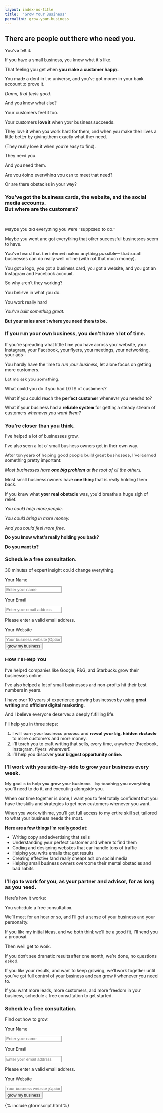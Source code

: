 ```yaml
---
layout: index-no-title
title:  "Grow Your Business"
permalink: grow-your-business
---
```

<div class='spacer'></div>
<div class='sales-page'>
  <h2>There are people out there who need you.</h2>
  <div class='spacer'></div>
  <p>You've felt it.</p>
  <p>If you have a small business, you know what it's like.</p>
  <p>That feeling you get when <strong>you make a customer happy.</strong></p>
  <p>You made a dent in the universe, and you’ve got money in your bank account to prove it.</p>
  <p><em>Damn, that feels good.</em></p>
  <p>And you know what else? </p>
  <p>Your customers feel it too.</p>
  <p>Your customers <strong>love it</strong> when your business succeeds.</p>
  <p>They love it when you work hard for them, and when you make their lives a little better by giving them exactly what they need.</p>
  <p>(They really love it when you’re easy to find).</p>
  <p>They need you.</p>
  <p>And you need them.</p>
  <p>Are you doing everything you can to meet that need?</p>
  <p>Or are there obstacles in your way?</p>
  <div class='spacer'></div>
  <div class='spacer'></div>
  <h3>
    You’ve got the business cards, the website, and the social media accounts.
    <br/>
    <div class='spacer'></div>
    But where are the customers?
  </h3><br/>
  <div class='spacer'></div>
  <p>Maybe you did everything you were “supposed to do.”</p>
  <p>Maybe you went and got everything that other successful businesses seem to have.</p>
  <p>You’ve heard that the internet makes anything possible-- that small businesses can do really well online (with not that much money).</p>
  <p>You got a logo, you got a business card, you got a website, and you got an Instagram and Facebook account.</p>
  <p>So why aren’t they working?</p>
  <p>You believe in what you do.</p>
  <p>You work really hard.</p>
  <p><em>You've built something great.</em></p>
  <p><strong>But your sales aren't where you need them to be.</strong></p>
  <div class='spacer'></div>
  <h3>If you run your own business, you don’t have a lot of time.</h3>
  <div class='spacer'></div>
  <p>If you’re spreading what little time you have across your website, your Instagram, your Facebook, your flyers, your meetings, your networking, your ads-- </p>
  <p>You hardly have the time to <em>run your business,</em> let alone focus on getting more customers.</p>
  <p>Let me ask you something.</p>
  <p>What could you do if you had LOTS of customers?</p>
  <p>What if you could reach the <strong>perfect customer</strong> whenever you needed to?</p>
  <p>What if your business had a <strong>reliable system</strong> for getting a steady stream of customers <em>whenever you want them?</em></p>
  <div class='spacer'></div>
  <h3>You’re closer than you think.</h3>
  <div class='spacer'></div>
  <p>I've helped a lot of businesses grow.</p>
  <p>I've also seen a lot of small business owners get in their own way.</p>
  <p>After ten years of helping good people build great businesses, I've learned something pretty important:</p>
  <p><em>Most businesses have <strong>one big problem</strong> at the root of all the others.</em></p>
  <p>Most small business owners have <strong>one thing</strong> that is really holding them back.</p>
  <p>If you knew what <strong>your real obstacle</strong> was, you'd breathe a huge sigh of relief.</p>
  <em>
    <p>You could help more people.</p>
    <p>You could bring in more money.</p>
    <p>And you could feel more free.</p>
  </em>
  <p>
    <strong>
      Do you know what's really holding you back?
    </strong>
  </p>
  <p>
    <strong>
      Do you want to?
    </strong>
  </p>
  <div class="call-to-action-wrapper">
    <form id="gform" class="cta-form" method="POST" action="https://script.google.com/macros/s/AKfycbxFAv2ubEuzryqoNMDBGB5f_IpTSg8iGYC5Pxq1aTdhIqrb4Xpt/exec">
    <h3>Schedule a free consultation.</h3>
    <p>30 minutes of expert insight could change everything.</p>
    <p class="label">Your Name</p>
    <input type="text" name="name" placeholder="Enter your name" required>
    <div class='spacer'></div>
    <p class="label">Your Email</p>
    <input type="email" name="email" placeholder="Enter your email address" required>
    <p class='error'>Please enter a valid email address.</p>
    <div class='spacer'></div>
    <p class="label">Your Website</p>
    <input type="text" name="website" placeholder="Your business website (Optional)">
    <div class='spacer'></div>
    <input class='submit-button' type="submit" value="grow my business">
    </form>
    <div id="thankyou_message" style="display:none;">
      <h3>Thank you. <br>I'll be in touch soon.</h3>
    </div>
  </div>
  <div class='spacer'></div>
  <div class='spacer'></div>
  <h3>How I'll Help You</h3>
  <div class='spacer'></div>
  <p>I’ve helped companies like Google, P&G, and Starbucks grow their businesses online.</p>
  <p>I’ve also helped a lot of small businesses and non-profits hit their best numbers in years.</p>
  <p>I have over 10 years of experience growing businesses by using <strong>great writing</strong> and <strong>efficient digital marketing</strong>.</p>
  <p>And I believe everyone deserves a deeply fufilling life.</p>
  <p>I'll help you in three steps:</p>
  <ol>
    <li>I will learn your business process and <strong>reveal your big, hidden obstacle</strong> to more customers and more money.</li>
    <li>I'll teach you to craft writing that sells, every time, anywhere (Facebook, Instagram, flyers, wherever!)</li>
    <li>I’ll help you discover <strong>your biggest opportunity online.</strong> </li>
  </ol>
  <div class='spacer'></div>
  <h3>I’ll work with you side-by-side to grow your business every week.</h3>
  <div class='spacer'></div>
  <p>My goal is to help you grow your business-- by teaching you everything you’ll need to do it, and executing alongside you.</p>
  <p>When our time together is done, I want you to feel totally confident that you have the skills and strategies to get new customers whenever you want.</p>
  <p>When you work with me, you’ll get full access to my entire skill set, tailored to what your business needs the most.</p>
  <p><strong>Here are a few things I’m really good at:</strong></p>
  <ul>
    <li>Writing copy and advertising that sells</li>
    <li>Understanding your perfect customer and where to find them</li>
    <li>Coding and designing websites that can handle tons of traffic</li>
    <li>Helping you write emails that get results</li>
    <li>Creating effective (and really cheap) ads on social media</li>
    <li>Helping small business owners overcome their mental obstacles and bad habits</li>
  </ul>
  <div class='spacer'></div>
  <h3>I’ll go to work for you, as your partner and advisor, for as long as you need.</h3>
  <div class='spacer'></div>
  <p>Here’s how it works:</p>
  <p>You schedule a free consultation.</p>
  <p>We’ll meet for an hour or so, and I’ll get a sense of your business and your personality.</p>
  <p>If you like my initial ideas, and we both think we’ll be a good fit, I’ll send you a proposal.</p>
  <p>Then we’ll get to work.</p>
  <p>If you don’t see dramatic results after one month, we’re done, no questions asked.</p>
  <p>If you like your results, and want to keep growing, we’ll work together until you’ve got full control of your business and can grow it whenever you need to.</p>
  <p>If you want more leads, more customers, and more freedom in your business, schedule a free consultation to get started.</p>
  <div class="call-to-action-wrapper">
    <form id="gform2" class="cta-form" method="POST" action="https://script.google.com/macros/s/AKfycbxFAv2ubEuzryqoNMDBGB5f_IpTSg8iGYC5Pxq1aTdhIqrb4Xpt/exec">
    <h3>Schedule a free consultation.</h3>
    <p>Find out how to grow.</p>
    <p class="label">Your Name</p>
    <input type="text" name="name" placeholder="Enter your name" required>
    <div class='spacer'></div>
    <p class="label">Your Email</p>
    <input type="email" name="email" placeholder="Enter your email address" required>
    <p class='error'>Please enter a valid email address.</p>
    <div class='spacer'></div>
    <p class="label">Your Website</p>
    <input type="text" name="website" placeholder="Your business website (Optional)">
    <div class='spacer'></div>
    <input class='submit-button' type="submit" value="grow my business">
    </form>
    <div id="thankyou_message2" style="display:none;">
      <h3>Thank you. <br>I'll be in touch soon.</h3>
    </div>
  </div>
</div>
{% include gformscript.html %}
